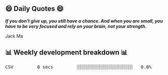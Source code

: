 ## 😄 Daily Quotes 😄

_**If you don't give up, you still have a chance. And when you are small, you have to be very focused and rely on your brain, not your strength.**_

Jack Ma



## 📊 Weekly development breakdown 📊

<pre>CSV         0 secs         ░░░░░░░░░░░░░░░░░░░░░   0.0%</pre>